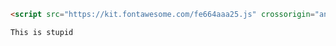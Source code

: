 ```html
<script src="https://kit.fontawesome.com/fe664aaa25.js" crossorigin="anonymous"></script>
```

`This is stupid`